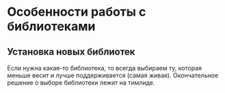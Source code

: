 # Особенности работы с библиотеками

## Установка новых библиотек
Если нужна какая-то библиотека, то всегда выбираем ту, 
которая меньше весит и лучше поддерживается (самая живая).
Окончательное решение о выборе библиотеки лежит на тимлиде.


